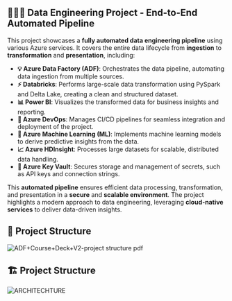 ## 👷🏻‍♂️ Data Engineering Project - End-to-End Automated Pipeline

This project showcases a **fully automated data engineering pipeline** using various Azure services. It covers the entire data lifecycle from **ingestion** to **transformation** and **presentation**, including:

- **💡 Azure Data Factory (ADF)**: Orchestrates the data pipeline, automating data ingestion from multiple sources.
- **⚡ Databricks**: Performs large-scale data transformation using PySpark and Delta Lake, creating a clean and structured dataset.
- **📊 Power BI**: Visualizes the transformed data for business insights and reporting.
- **🔧 Azure DevOps**: Manages CI/CD pipelines for seamless integration and deployment of the project.
- **🤖 Azure Machine Learning (ML)**: Implements machine learning models to derive predictive insights from the data.
- **📈 Azure HDInsight**: Processes large datasets for scalable, distributed data handling.
- **🔐 Azure Key Vault**: Secures storage and management of secrets, such as API keys and connection strings.

This **automated pipeline** ensures efficient data processing, transformation, and presentation in a **secure** and **scalable environment**. The project highlights a modern approach to data engineering, leveraging **cloud-native services** to deliver data-driven insights.

## 📐 Project Structure
![ADF+Course+Deck+V2-project structure pdf](https://github.com/user-attachments/assets/ea11f11b-8eab-4b9b-abfe-2f49a329fe5b)

## 🏗️ Project Structure

![ARCHITECHTURE](https://github.com/user-attachments/assets/f6fec42a-ff53-4daf-971e-4e573b1e85f5)
